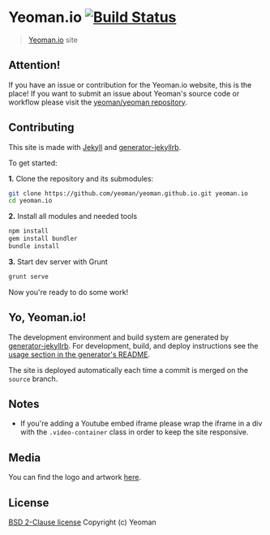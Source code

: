 # Yeoman.io [![Build Status](https://travis-ci.org/yeoman/yeoman.github.io.svg?branch=source)](https://travis-ci.org/yeoman/yeoman.github.io)

> [Yeoman.io](http://yeoman.io) site


## Attention!

If you have an issue or contribution for the Yeoman.io website, this is the place! If you want to submit an issue about Yeoman's source code or workflow please visit the [yeoman/yeoman repository](https://github.com/yeoman/yeoman).


## Contributing

This site is made with [Jekyll](https://github.com/mojombo/jekyll/) and [generator-jekyllrb](https://github.com/robwierzbowski/generator-jekyllrb).

To get started:

**1\.** Clone the repository and its submodules:

```bash
git clone https://github.com/yeoman/yeoman.github.io.git yeoman.io
cd yeoman.io
```

**2\.** Install all modules and needed tools

```bash
npm install
gem install bundler
bundle install
```
**3\.** Start dev server with Grunt

```bash
grunt serve
```

Now you're ready to do some work!


## Yo, Yeoman.io!

The development environment and build system are generated by [generator-jekyllrb](https://github.com/robwierzbowski/generator-jekyllrb). For development, build, and deploy instructions see the [usage section in the generator's README](https://github.com/robwierzbowski/generator-jekyllrb/blob/master/README.md#grunt-workflow).

The site is deployed automatically each time a commit is merged on the `source` branch.


## Notes

- If you're adding a Youtube embed iframe please wrap the iframe in a div with the `.video-container` class in order to keep the site responsive.


## Media

You can find the logo and artwork [here](https://github.com/yeoman/media).


## License

[BSD 2-Clause license](http://opensource.org/licenses/bsd-license.php)
Copyright (c) Yeoman
